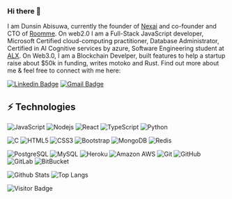 ### Hi there 👋

I am Dunsin Abisuwa, currently the founder of [Nexai](https://ahiu5-dyaaa-aaaak-aepta-cai.icp0.io/#/) and co-founder and CTO of [Roomme](https://roomme.ng). On web2.0 I am a Full-Stack JavaScript developer, Microsoft Certified cloud-computing practitioner, Database Administrator, Certified in AI Cognitive services by azure, Software Engineering student at [ALX](https://tech.alxafrica.com/nigeria?gclid=CjwKCAjwo7iiBhAEEiwAsIxQESTDPOJvg9RxVThleZnhw5TaDlBWlMtz1Dz-3lDtyoMnr05JCQUU5BoCTs0QAvD_BwE). On Web3.0, I am a Blockchain Develper, built features to help a startup raise about $50k in funding, writes motoko and Rust. Find out more about me & feel free to connect with me here:

[![Linkedin Badge](https://img.shields.io/badge/-dunsin-blue?style=flat-square&logo=Linkedin&logoColor=white&link=https://www.linkedin.com/in/dunsindev/)](https://www.linkedin.com/in/dunsindev)
[![Gmail Badge](https://img.shields.io/badge/-ayodejiabisuwa23@gmail.com-c14438?style=flat-square&logo=Gmail&logoColor=white&link=dunsin:ayodejiabisuwa23@gmail.com)](dunsin:ayodejiabisuwa23@gmail.com)



## ⚡ Technologies

![JavaScript](https://img.shields.io/badge/-JavaScript-black?style=flat-square&logo=javascript)
![Nodejs](https://img.shields.io/badge/-Nodejs-black?style=flat-square&logo=Node.js)
![React](https://img.shields.io/badge/-React-black?style=flat-square&logo=react)
![TypeScript](https://img.shields.io/badge/-TypeScript-007ACC?style=flat-square&logo=typescript)
![Python](https://img.shields.io/badge/-Python-black?style=flat-square&logo=Python)
<!-- ![C](https://img.shields.io/badge/-C++-00599C?style=flat-square&logo=c) -->
![C](https://img.shields.io/endpoint?color=%23283593&label=c&logo=c&logoColor=%23283593&style=social)
![HTML5](https://img.shields.io/badge/-HTML5-E34F26?style=flat-square&logo=html5&logoColor=white)
![CSS3](https://img.shields.io/badge/-CSS3-1572B6?style=flat-square&logo=css3)
![Bootstrap](https://img.shields.io/badge/-Bootstrap-563D7C?style=flat-square&logo=bootstrap)
![MongoDB](https://img.shields.io/badge/-MongoDB-black?style=flat-square&logo=mongodb)
![Redis](https://img.shields.io/badge/-Redis-black?style=flat-square&logo=Redis)
<!-- ![GraphQL](https://img.shields.io/badge/-GraphQL-E10098?style=flat-square&logo=graphql) -->
<!-- ![Apollo GraphQL](https://img.shields.io/badge/-Apollo%20GraphQL-311C87?style=flat-square&logo=apollo-graphql) -->
![PostgreSQL](https://img.shields.io/badge/-PostgreSQL-336791?style=flat-square&logo=postgresql)
![MySQL](https://img.shields.io/badge/-MySQL-black?style=flat-square&logo=mysql)
![Heroku](https://img.shields.io/badge/-Heroku-430098?style=flat-square&logo=heroku)
![Amazon AWS](https://img.shields.io/badge/Amazon%20AWS-232F3E?style=flat-square&logo=amazon-aws)
![Git](https://img.shields.io/badge/-Git-black?style=flat-square&logo=git)
![GitHub](https://img.shields.io/badge/-GitHub-181717?style=flat-square&logo=github)
![GitLab](https://img.shields.io/badge/-GitLab-FCA121?style=flat-square&logo=gitlab)
![BitBucket](https://img.shields.io/badge/-BitBucket-darkblue?style=flat-square&logo=bitbucket)

![Github Stats](https://github-readme-stats.vercel.app/api?username=dunsin-cyber&count_private=true&show_icons=true&include_all_commits=true)
![Top Langs](https://github-readme-stats.vercel.app/api/top-langs/?username=dunsin-cyber&hide=TeX&layout=compact)

![Visitor Badge](https://visitor-badge.laobi.icu/badge?page_id=dunsin-cyber.visitor-badge)
